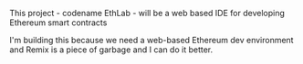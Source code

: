 This project - codename EthLab - will be a web based IDE for developing Ethereum smart contracts

I'm building this because we need a web-based Ethereum dev environment and Remix is a piece of garbage and I can do it better.
